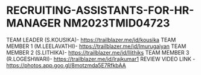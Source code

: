 # RECRUITING-ASSISTANTS-FOR-HR-MANAGER NM2023TMID04723
TEAM LEADER (S.KOUSIKA)-  https://trailblazer.me/id/kousika
TEAM MEMBER 1 (M.LEELAVATHI)-  https://trailblazer.me/id/lmurugaiyan
TEAM MEMBER 2 (S.LITHIKA)-  https://trailblazer.me/id/llithiks
TEAM MEMBER 3 (R.LOGESHWARI)-  https://trailblazer.me/id/lrajkumar1
REVIEW VIDEO LINK -  https://photos.app.goo.gl/8motzmda5E7RfkbAA
